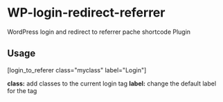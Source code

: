 # WP-login-redirect-referrer
WordPress login and redirect to referrer pache shortcode Plugin

## Usage

[login_to_referer class="myclass" label="Login"]

**class:** add classes to the current login <a> tag
**label:** change the default label for the <a> tag

